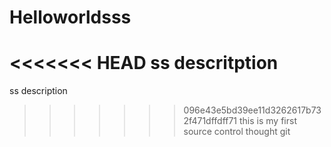 # Helloworldsss

<<<<<<< HEAD
ss descritption 
=======
ss description 
>>>>>>> 096e43e5bd39ee11d3262617b732f471dffdff71
this is my first source control thought git 

